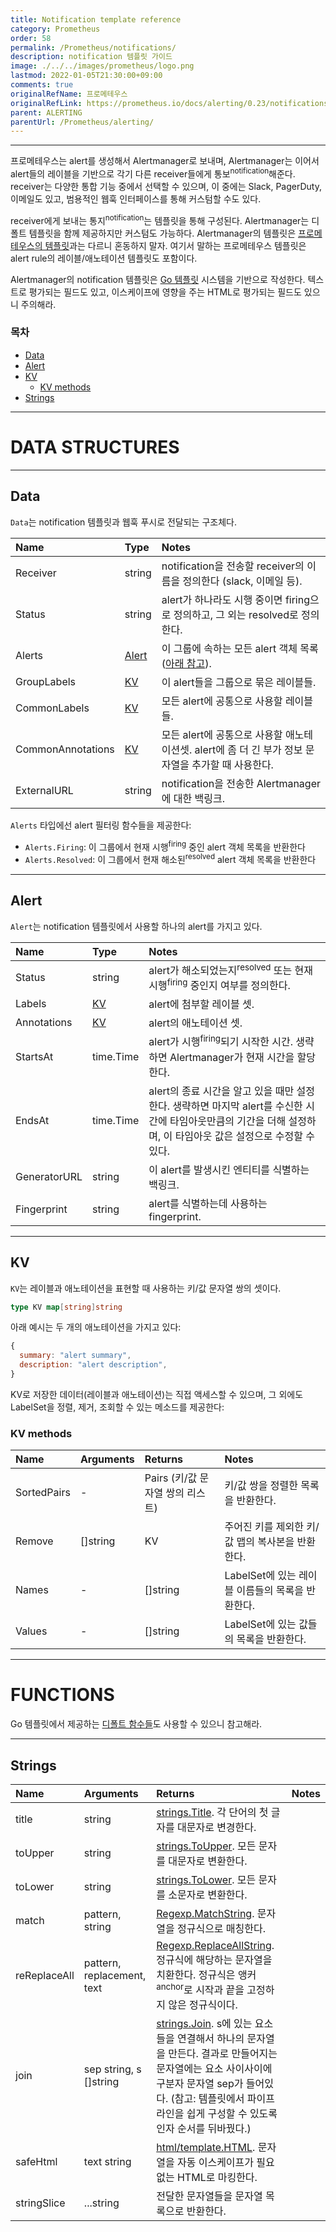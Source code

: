 ```yaml
---
title: Notification template reference
category: Prometheus
order: 58
permalink: /Prometheus/notifications/
description: notification 템플릿 가이드
image: ./../../images/prometheus/logo.png
lastmod: 2022-01-05T21:30:00+09:00
comments: true
originalRefName: 프로메테우스
originalRefLink: https://prometheus.io/docs/alerting/0.23/notifications/
parent: ALERTING
parentUrl: /Prometheus/alerting/
---
```


---

프로메테우스는 alert를 생성해서 Alertmanager로 보내며, Alertmanager는 이어서 alert들의 레이블을 기반으로 각기 다른 receiver들에게 통보<sup>notification</sup>해준다. receiver는 다양한 통합 기능 중에서 선택할 수 있으며, 이 중에는 Slack, PagerDuty, 이메일도 있고, 범용적인 웹훅 인터페이스를 통해 커스텀할 수도 있다.

receiver에게 보내는 통지<sup>notification</sup>는 템플릿을 통해 구성된다. Alertmanager는 디폴트 템플릿을 함께 제공하지만 커스텀도 가능하다. Alertmanager의 템플릿은 [프로메테우스의 템플릿](../template-reference)과는 다르니 혼동하지 말자. 여기서 말하는 프로메테우스 템플릿은 alert rule의 레이블/애노테이션 템플릿도 포함이다.

Alertmanager의 notification 템플릿은 [Go 템플릿](https://golang.org/pkg/text/template) 시스템을 기반으로 작성한다. 텍스트로 평가되는 필드도 있고, 이스케이프에 영향을 주는 HTML로 평가되는 필드도 있으니 주의해라.

### 목차

- [Data](#data)
- [Alert](#alert)
- [KV](#kv)
  + [KV methods](#kv-methods)
- [Strings](#strings)

---

# DATA STRUCTURES

---

## Data

`Data`는 notification 템플릿과 웹훅 푸시로 전달되는 구조체다.

| Name              | Type            | Notes                                                        |
| :---------------- | :-------------- | :----------------------------------------------------------- |
| Receiver          | string          | notification을 전송할 receiver의 이름을 정의한다 (slack, 이메일 등). |
| Status            | string          | alert가 하나라도 시행 중이면 firing으로 정의하고, 그 외는 resolved로 정의한다. |
| Alerts            | [Alert](#alert) | 이 그룹에 속하는 모든 alert 객체 목록 ([아래 참고](#alert)). |
| GroupLabels       | [KV](#kv)       | 이 alert들을 그룹으로 묶은 레이블들.                         |
| CommonLabels      | [KV](#kv)       | 모든 alert에 공통으로 사용할 레이블들.                       |
| CommonAnnotations | [KV](#kv)       | 모든 alert에 공통으로 사용할 애노테이션셋. alert에 좀 더 긴 부가 정보 문자열을 추가할 때 사용한다. |
| ExternalURL       | string          | notification을 전송한 Alertmanager에 대한 백링크.            |

`Alerts` 타입에선 alert 필터링 함수들을 제공한다:

- `Alerts.Firing`: 이 그룹에서 현재 시행<sup>firing</sup> 중인 alert 객체 목록을 반환한다
- `Alerts.Resolved`: 이 그룹에서 현재 해소된<sup>resolved</sup> alert 객체 목록을 반환한다

---

## Alert

`Alert`는 notification 템플릿에서 사용할 하나의 alert를 가지고 있다.

| Name         | Type      | Notes                                                        |
| :----------- | :-------- | :----------------------------------------------------------- |
| Status       | string    | alert가 해소되었는지<sup>resolved</sup> 또는 현재 시행<sup>firing</sup> 중인지 여부를 정의한다. |
| Labels       | [KV](#kv) | alert에 첨부할 레이블 셋.                                    |
| Annotations  | [KV](#kv) | alert의 애노테이션 셋.                                       |
| StartsAt     | time.Time | alert가 시행<sup>firing</sup>되기 시작한 시간. 생략하면 Alertmanager가 현재 시간을 할당한다. |
| EndsAt       | time.Time | alert의 종료 시간을 알고 있을 때만 설정한다. 생략하면 마지막 alert를 수신한 시간에 타임아웃만큼의 기간을 더해 설정하며, 이 타임아웃 값은 설정으로 수정할 수 있다. |
| GeneratorURL | string    | 이 alert를 발생시킨 엔티티를 식별하는 백링크.                |
| Fingerprint  | string    | alert를 식별하는데 사용하는 fingerprint.                     |

---

## KV

`KV`는 레이블과 애노테이션을 표현할 때 사용하는 키/값 문자열 쌍의 셋이다.

```go
type KV map[string]string
```

아래 예시는 두 개의 애노테이션을 가지고 있다:

```js
{
  summary: "alert summary",
  description: "alert description",
}
```

KV로 저장한 데이터(레이블과 애노테이션)는 직접 액세스할 수 있으며, 그 외에도 LabelSet을 정렬, 제거, 조회할 수 있는 메소드를 제공한다:

### KV methods

| Name        | Arguments | Returns                          | Notes                                            |
| :---------- | :-------- | :------------------------------- | :----------------------------------------------- |
| SortedPairs | -         | Pairs (키/값 문자열 쌍의 리스트) | 키/값 쌍을 정렬한 목록을 반환한다.               |
| Remove      | []string  | KV                               | 주어진 키를 제외한 키/값 맵의 복사본을 반환한다. |
| Names       | -         | []string                         | LabelSet에 있는 레이블 이름들의 목록을 반환한다. |
| Values      | -         | []string                         | LabelSet에 있는 값들의 목록을 반환한다.          |

---

# FUNCTIONS

Go 템플릿에서 제공하는 [디폴트 함수들](https://golang.org/pkg/text/template/#hdr-Functions)도 사용할 수 있으니 참고해라.

---

## Strings

| Name         | Arguments                  | Returns                                                      | Notes |
| :----------- | :------------------------- | :----------------------------------------------------------- | :---- |
| title        | string                     | [strings.Title](https://golang.org/pkg/strings/#Title). 각 단어의 첫 글자를 대문자로 변경한다. |       |
| toUpper      | string                     | [strings.ToUpper](https://golang.org/pkg/strings/#ToUpper). 모든 문자를 대문자로 변환한다. |       |
| toLower      | string                     | [strings.ToLower](https://golang.org/pkg/strings/#ToLower). 모든 문자를 소문자로 변환한다. |       |
| match        | pattern, string            | [Regexp.MatchString](https://golang.org/pkg/regexp/#MatchString). 문자열을 정규식으로 매칭한다. |       |
| reReplaceAll | pattern, replacement, text | [Regexp.ReplaceAllString](https://golang.org/pkg/regexp/#Regexp.ReplaceAllString). 정규식에 해당하는 문자열을 치환한다. 정규식은 앵커<sup>anchor</sup>로 시작과 끝을 고정하지 않은 정규식이다. |       |
| join         | sep string, s []string     | [strings.Join](https://golang.org/pkg/strings/#Join). s에 있는 요소들을 연결해서 하나의 문자열을 만든다. 결과로 만들어지는 문자열에는 요소 사이사이에 구분자 문자열 sep가 들어있다. (참고: 템플릿에서 파이프라인을 쉽게 구성할 수 있도록 인자 순서를 뒤바꿨다.) |       |
| safeHtml     | text string                | [html/template.HTML](https://golang.org/pkg/html/template/#HTML). 문자열을 자동 이스케이프가 필요없는 HTML로 마킹한다. |       |
| stringSlice  | ...string                  | 전달한 문자열들을 문자열 목록으로 반환한다.                  |       |